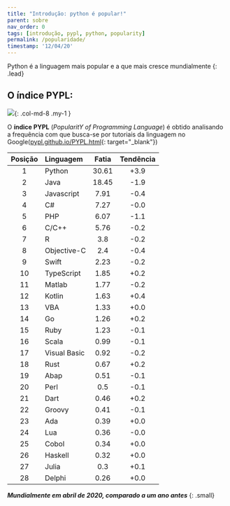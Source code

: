```yaml
---
title: "Introdução: python é popular!"
parent: sobre
nav_order: 0
tags: [introdução, pypl, python, popularity]
permalink: /popularidade/
timestamp: '12/04/20'
---
```


Python é a linguagem mais popular e a que mais cresce mundialmente
{: .lead}

## O índice PYPL:

![]({{site.baseurl}}/assets/images/pypl.jpeg){: .col-md-8 .my-1 }

O **índice PYPL** (*PopularitY of Programming Language*) é obtido analisando a frequência com que busca-se por tutoriais da linguagem no Google([pypl.github.io/PYPL.html](http://pypl.github.io/PYPL.html){: target="\_blank"})

| Posição	| Linguagem |	Fatia	| Tendência |
|:-------:|:--------- |:-----:|:---------:|
| 1 | Python |           30.61  | +3.9  |
| 2 | Java |           18.45  | -1.9  |
| 3 | Javascript |           7.91  | -0.4  |
| 4 | C# |           7.27  | -0.0  |
| 5 | PHP |           6.07  | -1.1  |
| 6 | C/C++ |           5.76  | -0.2  |
| 7 | R |           3.8  | -0.2  |
| 8 | Objective-C |           2.4  | -0.4  |
| 9 | Swift |           2.23  | -0.2  |
| 10 | TypeScript |           1.85  | +0.2  |
| 11 | Matlab |           1.77  | -0.2  |
| 12 | Kotlin |           1.63  | +0.4  |
| 13 | VBA |           1.33  | +0.0  |
| 14 | Go |           1.26  | +0.2  |
| 15 | Ruby |           1.23  | -0.1  |
| 16 | Scala |           0.99  | -0.1  |
| 17 | Visual Basic |           0.92  | -0.2  |
| 18 | Rust |           0.67  | +0.2  |
| 19 | Abap |           0.51  | -0.1  |
| 20 | Perl |           0.5  | -0.1  |
| 21 | Dart |           0.46  | +0.2  |
| 22 | Groovy |           0.41  | -0.1  |
| 23 | Ada |           0.39  | +0.0  |
| 24 | Lua |           0.36  | -0.0  |
| 25 | Cobol |           0.34  | +0.0  |
| 26 | Haskell |           0.32  | +0.0  |
| 27 | Julia |           0.3  | +0.1  |
| 28 | Delphi |           0.26  | +0.0  |

***Mundialmente em abril de 2020, comparado       a um ano antes***
{: .small}
